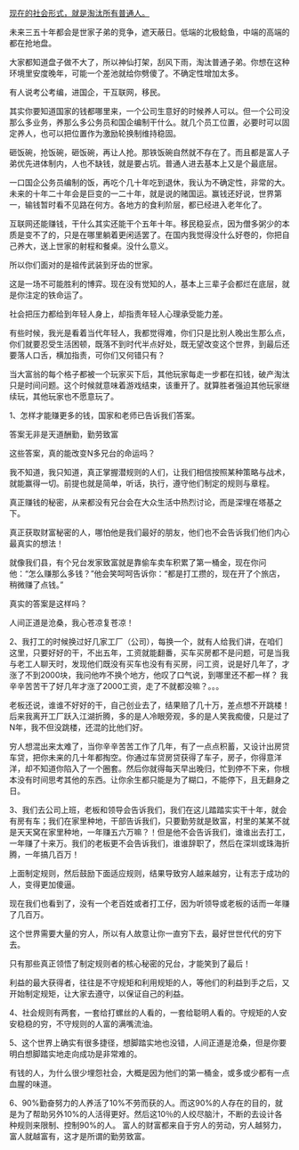 
[现在的社会形式，就是淘汰所有普通人。](https://zhuanlan.zhihu.com/p/688718072)

未来三五十年都会是世家子弟的竞争，遮天蔽日。低端的北极鲶鱼，中端的高端的都在抢地盘。

大家都知道盘子做不大了，所以神仙打架，刮风下雨，淘汰普通子弟。你想在这种环境里安度晚年，可能一个差池就给你劈傻了。不确定性增加太多。

有人说考公考编，进国企，干互联网，移民。

其实你要知道国家的钱都哪里来，一个公司生意好的时候养人可以。但一个公司没那么多业务，养那么多公务员和国企编制干什么。就几个员工位置，必要时可以固定养人，也可以把位置作为激励轮换制维持稳固。

砸饭碗，抢饭碗，砸饭碗，再让人抢。那铁饭碗自然就不存在了。而且都是富人子弟优先进体制内，人也不缺钱，就是要占坑。普通人进去基本上又是个最底层。

一口国企公务员编制的饭，再吃个几十年吃到退休，我认为不确定性，非常的大。未来的十年二十年会是巨变的一二十年，就是说的赌国运。赢钱还好说，世界第一，输钱暂时看不见路在何方。各地方的食利阶层，都已经进入老年化了。

互联网还能赚钱，干什么其实还能干个五年十年。移民稳妥点，因为僧多粥少的本质是变不了的，只是在哪里躺着更闲适罢了。在国内我觉得没什么好卷的，你把自己养大，送上世家的射程和餐桌。没什么意义。

所以你们面对的是祖传武装到牙齿的世家。

这是一场不可能胜利的博弈。现在没有觉知的人，基本上三辈子会都烂在底层，就是你注定的铁命运了。

社会把压力都给到年轻人身上，却指责年轻人心理承受能力差。

有些时候，我光是看着当代年轻人，我都觉得难，你们只是比别人晚出生那么点，你们就要忍受生活困顿，既落不到时代半点好处，既无望改变这个世界，到最后还要落人口舌，横加指责，可你们又何错只有？

当大富翁的每个格子都被一个玩家买下后，其他玩家每走一步都在扣钱，破产淘汰只是时间问题。这个时候就意味着游戏结束，该重开了。就算胜者强迫其他玩家继续玩，其他玩家也不愿意玩了。

1、怎样才能赚更多的钱，国家和老师已告诉我们答案。

答案无非是天道酬勤，勤劳致富

这些答案，真的能改变N多兄台的命运吗？

我不知道，我只知道，真正掌握潜规则的人们，让我们相信按照某种策略与战术，就能赢得一切。前提也就是简单，听话，执行，遵守他们制定的规则与章程。

真正赚钱的秘密，从来都没有兄台会在大众生活中热烈讨论，而是深埋在塔基之下。

真正获取财富秘密的人，哪怕他是我们最好的朋友，他们也不会告诉我们他们内心最真实的想法！

就像我们县，有个兄台发家致富就是靠偷车卖车积累了第一桶金，现在你问他：“怎么赚那么多钱？”他会笑呵呵告诉你：“都是打工攒的，现在开了个旅店，稍微赚了点钱。”

真实的答案是这样吗？

人间正道是沧桑，我心苍凉复苍凉！

2、我打工的时候换过好几家工厂（公司），每换一个，就有人给我们讲，在咱们这里，只要好好的干，不出五年，工资就能翻番，买车买房都不是问题，可是当我与老工人聊天时，发现他们既没有买车也没有有买房，问工资，说是好几年了，才涨了不到2000块，我问他咋不换个地方，他叹了口气说，到哪里还不都一样？ 我辛辛苦苦干了好几年才涨了2000工资，走了不就都没嘛？。。。

老板还说，谁谁不好好的干，自己创业去了，结果赔了几十万，差点想不开跳楼！ 后来我离开工厂跃入江湖折腾，多的是人冷眼旁观，多的是人笑我痴傻，只是过了N年，我不但没跳楼，还混的比他们好。

穷人想混出来太难了，当你辛辛苦苦工作了几年，有了一点点积蓄，又设计出房贷车贷，把你未来的几十年都掏空。你通过车贷房贷获得了车子，房子，你得意洋洋，却不知道你陷入了一个圈套。然后你就得每天早出晚归，忙到停不下来，你根本没有时间思考其他的东西。让你余生都只能是为了糊口，不能停下，且无翻身之日。

3、我们去公司上班，老板和领导会告诉我们，我们在这儿踏踏实实干十年，就会有房有车；我们在家里种地，干部告诉我们，只要勤劳就是致富，村里的某某不就是天天窝在家里种地，一年赚五六万嘛？！但是他不会告诉我们，谁谁出去打工，一年赚了十来万。我们的老板更不会告诉我们，谁谁辞职了，然后在深圳或珠海折腾，一年搞几百万！

上面制定规则，然后鼓励下面适应规则，结果导致穷人越来越穷，让有志于成功的人，变得更加傻逼。

现在我们也看到了，没有一个老百姓或者打工仔，因为听领导或老板的话而一年赚了几百万。

这个世界需要大量的穷人，所以有人故意让你一直穷下去，最好世世代代的穷下去。

只有那些真正领悟了制定规则者的核心秘密的兄台，才能笑到了最后！

利益的最大获得者，往往是不守规矩和利用规矩的人，等他们的利益到手之后，又开始制定规矩，让大家去遵守，以保证自己的利益。

4、社会规则有两套，一套给打螺丝的人看的，一套给聪明人看的。守规矩的人安安稳稳的穷，不守规则的人富的满嘴流油。

5、这个世界上确实有很多捷径，想脚踏实地也没错，人间正道是沧桑，但是你要明白想脚踏实地走向成功是非常难的。

有钱的人，为什么很少埋怨社会，大概是因为他们的第一桶金，或多或少都有一点血腥的味道。

6、90%勤奋努力的人养活了10%不劳而获的人。而这90%的人存在的目的，就是为了帮助另外10%的人活得更好。然后这10％的人绞尽脑汁，不断的去设计各种规则来限制、控制90%的人。 富人的财富都来自于穷人的劳动，穷人越努力，富人就越富有，这才是所谓的勤劳致富。
